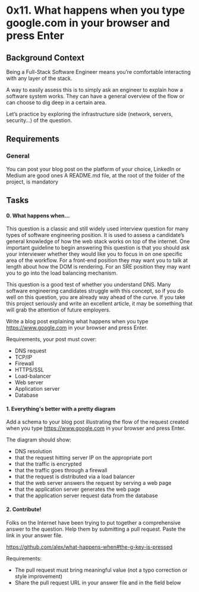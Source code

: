 # 0x11. What happens when you type google.com in your browser and press Enter

## Background Context

Being a Full-Stack Software Engineer means you’re comfortable interacting with any layer of the stack.

A way to easily assess this is to simply ask an engineer to explain how a software system works. They can have a general overview of the flow or can choose to dig deep in a certain area.

Let’s practice by exploring the infrastructure side (network, servers, security…) of the question.

## Requirements

### General

You can post your blog post on the platform of your choice, LinkedIn or Medium are good ones
A README.md file, at the root of the folder of the project, is mandatory

## Tasks

#### 0. What happens when...

This question is a classic and still widely used interview question for many types of software engineering position. It is used to assess a candidate’s general knowledge of how the web stack works on top of the internet. One important guideline to begin answering this question is that you should ask your interviewer whether they would like you to focus in on one specific area of the workflow. For a front-end position they may want you to talk at length about how the DOM is rendering. For an SRE position they may want you to go into the load balancing mechanism.

This question is a good test of whether you understand DNS. Many software engineering candidates struggle with this concept, so if you do well on this question, you are already way ahead of the curve. If you take this project seriously and write an excellent article, it may be something that will grab the attention of future employers.

Write a blog post explaining what happens when you type https://www.google.com in your browser and press Enter.

Requirements, your post must cover:

* DNS request
* TCP/IP
* Firewall
* HTTPS/SSL
* Load-balancer
* Web server
* Application server
* Database

#### 1. Everything's better with a pretty diagram

Add a schema to your blog post illustrating the flow of the request created when you type https://www.google.com in your browser and press Enter.

The diagram should show:

* DNS resolution
* that the request hitting server IP on the appropriate port
* that the traffic is encrypted
* that the traffic goes through a firewall
* that the request is distributed via a load balancer
* that the web server answers the request by serving a web page
* that the application server generates the web page
* that the application server request data from the database

#### 2. Contribute!

Folks on the Internet have been trying to put together a comprehensive answer to the question. Help them by submitting a pull request. Paste the link in your answer file.

https://github.com/alex/what-happens-when#the-g-key-is-pressed

Requirements:

* The pull request must bring meaningful value (not a typo correction or style improvement)
* Share the pull request URL in your answer file and in the field below
